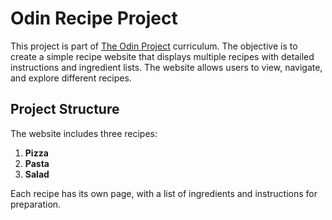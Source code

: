 # Odin Recipe Project

This project is part of [The Odin Project](https://www.theodinproject.com/) curriculum. The objective is to create a simple recipe website that displays multiple recipes with detailed instructions and ingredient lists. The website allows users to view, navigate, and explore different recipes.

## Project Structure

The website includes three recipes:
1. **Pizza**
2. **Pasta**
3. **Salad**

Each recipe has its own page, with a list of ingredients and instructions for preparation.



